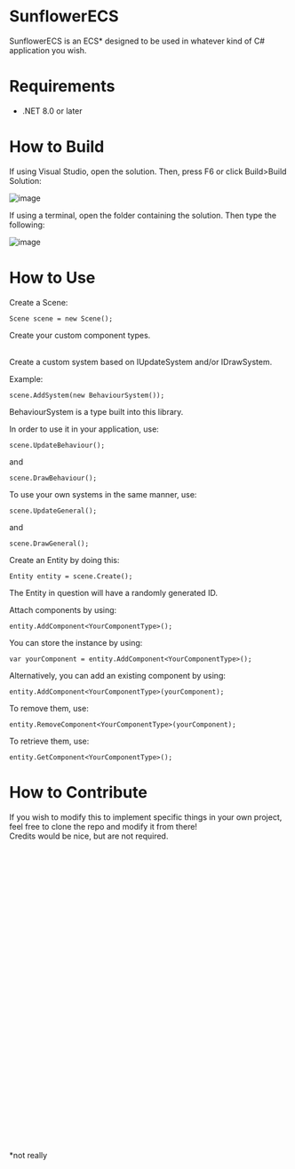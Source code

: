 # SunflowerECS
 
SunflowerECS is an ECS* designed to be used in whatever kind of C# application you wish.

# Requirements
- .NET 8.0 or later

# How to Build
If using Visual Studio, open the solution. Then, press F6 or click Build>Build Solution:

![image](https://github.com/user-attachments/assets/8157cf46-2aaa-4f9c-b215-752d5cabe013)

If using a terminal, open the folder containing the solution. Then type the following:

![image](https://github.com/user-attachments/assets/da9c48dd-bfc5-4503-8577-fcf7ca41dbdb)


# How to Use

Create a Scene:

```Scene scene = new Scene();```

Create your custom component types.<br><br>

Create a custom system based on IUpdateSystem and/or IDrawSystem.

Example:

```scene.AddSystem(new BehaviourSystem());```

BehaviourSystem is a type built into this library.

In order to use it in your application, use:

```scene.UpdateBehaviour();```

and

```scene.DrawBehaviour();```

To use your own systems in the same manner, use:

```scene.UpdateGeneral();```

and

```scene.DrawGeneral();```

Create an Entity by doing this:

```Entity entity = scene.Create();```

The Entity in question will have a randomly generated ID.

Attach components by using:

```entity.AddComponent<YourComponentType>();```

You can store the instance by using:

```var yourComponent = entity.AddComponent<YourComponentType>();```

Alternatively, you can add an existing component by using:

```entity.AddComponent<YourComponentType>(yourComponent);```

To remove them, use:

```entity.RemoveComponent<YourComponentType>(yourComponent);```

To retrieve them, use:

```entity.GetComponent<YourComponentType>();```

# How to Contribute

If you wish to modify this to implement specific things in your own project, feel free to clone the repo and modify it from there!<br>
Credits would be nice, but are not required.

<br><br><br><br><br><br><br><br><br><br><br><br><br><br><br><br><br><br><br><br><br><br><br><br><br><br><br><br><br><br><br><br>
*not really
